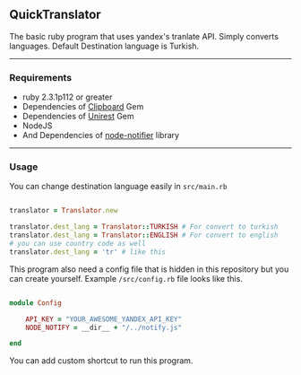 ## QuickTranslator

The basic ruby program that uses yandex's tranlate API.
Simply converts languages. Default Destination language is Turkish.

____________

### Requirements

- ruby 2.3.1p112 or greater
- Dependencies of [Clipboard](https://github.com/janlelis/clipboard) Gem
- Dependencies of [Unirest](http://unirest.io/ruby.html) Gem
- NodeJS
- And Dependencies of [node-notifier](https://github.com/mikaelbr/node-notifier) library

______________

### Usage


You can change destination language easily in `src/main.rb`

```ruby

translator = Translator.new

translator.dest_lang = Translator::TURKISH # For convert to turkish
translator.dest_lang = Translator::ENGLISH # For convert to english
# you can use country code as well
translator.dest_lang = 'tr' # like this

```

This program also need a config file that is hidden in this repository but 
you can create yourself. Example `/src/config.rb` file looks like this.

```ruby

module Config

    API_KEY = "YOUR_AWESOME_YANDEX_API_KEY"
    NODE_NOTIFY = __dir__ + "/../notify.js"

end

```

You can add custom shortcut to run this program.